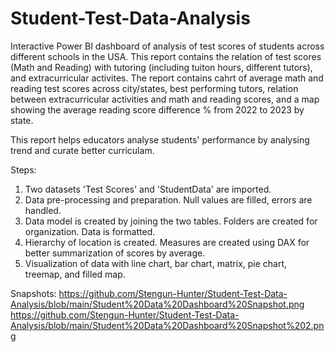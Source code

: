 # Student-Test-Data-Analysis

Interactive Power BI dashboard of analysis of test scores of students across different schools in the USA. This report contains the relation of test scores (Math and Reading) with tutoring (including tuiton hours, different tutors), and extracurricular activites. The report contains cahrt of average math and reading test scores across city/states, best performing tutors, relation between extracurricular activities and math and reading scores, and a map showing the average reading score difference % from 2022 to 2023 by state.

This report helps educators analyse students' performance by analysing trend and curate better curriculam.

Steps:
1. Two datasets 'Test Scores' and 'StudentData' are imported.
2. Data pre-processing and preparation. Null values are filled, errors are handled.
3. Data model is created by joining the two tables. Folders are created for organization. Data is formatted.
4. Hierarchy of location is created. Measures are created using DAX for better summarization of scores by average.
5. Visualization of data with line chart, bar chart, matrix, pie chart, treemap, and filled map.

Snapshots:  https://github.com/Stengun-Hunter/Student-Test-Data-Analysis/blob/main/Student%20Data%20Dashboard%20Snapshot.png
            https://github.com/Stengun-Hunter/Student-Test-Data-Analysis/blob/main/Student%20Data%20Dashboard%20Snapshot%202.png

